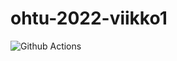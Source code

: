 # ohtu-2022-viikko1
![Github Actions](https://github.com/LauriKajakko/ohtu-2022-viikko1/workflows/CI/badge.svg)